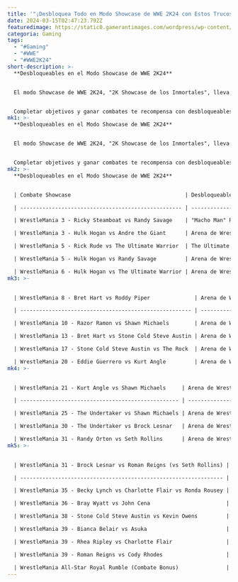 ```yaml
---
title: '"¡Desbloquea Todo en Modo Showcase de WWE 2K24 con Estos Trucos!"'
date: 2024-03-15T02:47:23.792Z
featuredimage: https://static0.gamerantimages.com/wordpress/wp-content/uploads/2024/03/wwe-2k24-how-to-get-every-showcase-mode-unlockable.jpg?q=50&fit=contain&w=1140&h=&dpr=1.5
categoria: Gaming
tags:
  - "#Gaming"
  - "#WWE"
  - "#WWE2K24"
short-description: >-
  **Desbloqueables en el Modo Showcase de WWE 2K24**


  El modo Showcase de WWE 2K24, "2K Showcase de los Inmortales", lleva a los aficionados a la lucha libre por un viaje por el camino de la memoria y les permite revivir una colección de algunos de los mejores momentos de WrestleMania. Cada combate en el modo Showcase viene con objetivos específicos, imitando momentos clave del enfrentamiento en la vida real.


  Completar objetivos y ganar combates te recompensa con desbloqueables exclusivos del modo Showcase. Estos incluyen n
mk1: >-
  **Desbloqueables en el Modo Showcase de WWE 2K24**


  El modo Showcase de WWE 2K24, "2K Showcase de los Inmortales", lleva a los aficionados a la lucha libre por un viaje por el camino de la memoria y les permite revivir una colección de algunos de los mejores momentos de WrestleMania. Cada combate en el modo Showcase viene con objetivos específicos, imitando momentos clave del enfrentamiento en la vida real.


  Completar objetivos y ganar combates te recompensa con desbloqueables exclusivos del modo Showcase. Estos incluyen nuevos luchadores, atuendos alternativos para luchadores, managers para acompañarlos y arenas icónicas de WrestleMania. Sigue leyendo para obtener un resumen de todos los desbloqueables en el modo Showcase de WWE 2K24.
mk2: >-
  **Desbloqueables en el Modo Showcase de WWE 2K24**


  | Combate Showcase                                    | Desbloqueables                                                                                                                                      |

  | --------------------------------------------------- | --------------------------------------------------------------------------------------------------------------------------------------------------- |

  | WrestleMania 3 - Ricky Steamboat vs Randy Savage    | "Macho Man" Randy Savage, Ricky "The Dragon" Steamboat, Miss Elizabeth (Manager), George "The Animal" Steele                                        |

  | WrestleMania 3 - Hulk Hogan vs Andre the Giant      | Arena de WrestleMania 3, Andre the Giant, Hulk Hogan '87, Bobby "The Brain" Heenan (Manager), Atuendo de WrestleMania 3 de Bobby Heenan             |

  | WrestleMania 5 - Rick Rude vs The Ultimate Warrior  | The Ultimate Warrior, "Ravishing" Rick Rude, Bobby "The Brain" Heenan (Manager), Atuendo de WrestleMania 5 de Bobby Heenan                          |

  | WrestleMania 5 - Hulk Hogan vs Randy Savage         | Arena de WrestleMania 5, Miss Elizabeth '89 (Manager + Atuendo), Atuendo de WrestleMania 5 de Hulk Hogan, Atuendo de WrestleMania 5 de Randy Savage |

  | WrestleMania 6 - Hulk Hogan vs The Ultimate Warrior | Arena de WrestleMania 6, Atuendo de Hulk Hogan de WrestleMania 6, Atuendo de WrestleMania 6 de The Ultimate Warrio                                  |
mk3: >-
  

  | WrestleMania 8 - Bret Hart vs Roddy Piper              | Arena de WrestleMania 8, Bret "Hit Man" Hart '92, "Rowdy" Roddy Piper                                   |

  | ------------------------------------------------------ | ------------------------------------------------------------------------------------------------------- |

  | WrestleMania 10 - Razor Ramon vs Shawn Michaels        | Arena de WrestleMania 10, Shawn Michaels '94, Razor Ramon, Diesel, Atuendo de WrestleMania 10 de Diesel |

  | WrestleMania 13 - Bret Hart vs Stone Cold Steve Austin | Arena de WrestleMania 13, Bret "Hitman" Hart, Stone Cold Steve Austin '97, Ken Shamrock                 |

  | WrestleMania 17 - Stone Cold Steve Austin vs The Rock  | Arena de WrestleMania 17, Stone Cold Steve Austin '01, The Rock '01                                     |

  | WrestleMania 20 - Eddie Guerrero vs Kurt Angle         | Arena de WrestleMania 20, Kurt Angle, Eddie Guerrer                                                     |
mk4: >-
  

  | WrestleMania 21 - Kurt Angle vs Shawn Michaels     | Arena de WrestleMania 21, Atuendo de WrestleMania 21 de Kurt Angle, Shawn Michaels '05                             |

  | -------------------------------------------------- | ------------------------------------------------------------------------------------------------------------------ |

  | WrestleMania 25 - The Undertaker vs Shawn Michaels | Arena de WrestleMania 25, Shawn Michaels '09, The Undertaker '09                                                   |

  | WrestleMania 30 - The Undertaker vs Brock Lesnar   | Arena de WrestleMania 30, Paul Heyman '14 (Manager), Atuendo de WrestleMania 30 de Paul Heyman, The Undertaker '14 |

  | WrestleMania 31 - Randy Orton vs Seth Rollins      | Arena de WrestleMania 31 (Día), Randy Orton '15, Seth Rollins '1                                                   |
mk5: >-
  

  | WrestleMania 31 - Brock Lesnar vs Roman Reigns (vs Seth Rollins) | Arena de WrestleMania 31 (Noche), Paul Heyman '15 (Manager), Atuendo de WrestleMania 31 de Paul Heyman, Roman Reigns '15                                                                                                                                                                                              |

  | ---------------------------------------------------------------- | --------------------------------------------------------------------------------------------------------------------------------------------------------------------------------------------------------------------------------------------------------------------------------------------------------------------- |

  | WrestleMania 35 - Becky Lynch vs Charlotte Flair vs Ronda Rousey | Arena de WrestleMania 35, Becky Lynch '19, Charlotte Flair '19, Ronda Rousey                                                                                                                                                                                                                                          |

  | WrestleMania 36 - Bray Wyatt vs John Cena                        | Arena de WrestleMania 36, Arena de Apagón de WrestleMania 36, "The Fiend" Bray Wyatt, Bray Wyatt '20, Bray Wyatt '20 (nWo), Bray Wyatt '20 (SNME), John Cena '20, John Cena '20 (Doctor of Thuganomics), John Cena '20 (nWo), John Cena '20 (SNME), John Cena '20 (WM30), John Cena '20 (2002)                        |

  | WrestleMania 38 - Stone Cold Steve Austin vs Kevin Owens         | Arena de WrestleMania 38, Stone Cold Steve Austin '22, Atuendo de WrestleMania 38 de Kevin Owens                                                                                                                                                                                                                      |

  | WrestleMania 39 - Bianca Belair vs Asuka                         | Arena de WrestleMania 39 (Día), Atuendo de WrestleMania 39 de Bianca Belair, Atuendo de WrestleMania 39 de Asuka                                                                                                                                                                                                      |

  | WrestleMania 39 - Rhea Ripley vs Charlotte Flair                 | Atuendo de WrestleMania 39 de Rhea Ripley, Atuendo de WrestleMania 39 de Charlotte Flair                                                                                                                                                                                                                              |

  | WrestleMania 39 - Roman Reigns vs Cody Rhodes                    | Roman Reigns '23, Cody Rhodes '23, Atuendo de WrestleMania 39 de Jey Uso, Atuendo de WrestleMania 39 de Jimmy Uso, Atuendo de WrestleMania 39 de Kevin Owens, Atuendo de WrestleMania 39 de Sami Zayn, Atuendo de WrestleMania 39 de Solo Sikoa, Paul Heyman '23 (Manager), Atuendo de WrestleMania 39 de Paul Heyman |

  | WrestleMania All-Star Royal Rumble (Combate Bonus)               | Paquete MyFACTION Showcase - Rubí, Paquete MyFACTION Showcase - Zafiro                                                                                                                                                                                                                                                |
---
```

